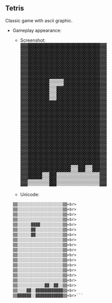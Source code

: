 ## Tetris
Classic game with ascii graphic.

- Gameplay appearance:<br>
    - Screenshot:<br>
    <img src="./materials/images/gameplay_appearance.jpg" alt="part2_1" width="272"/><br>

    - Unicode:<br>
    ```▒▒░░░░░░░░░░░░░░░░░░░░▒▒<br>
    ▒▒░░░░░░░░░░░░░░░░░░░░▒▒<br>
    ▒▒░░░░░░░░░░░░░░░░░░░░▒▒<br>
    ▒▒░░░░░░░░░░░░░░░░░░░░▒▒<br>
    ▒▒░░░░░░░░░░░░░░░░░░░░▒▒<br>
    ▒▒░░░░░░▓▓▓▓░░░░░░░░░░▒▒<br>
    ▒▒░░░░░░▓▓░░░░░░░░░░░░▒▒<br>
    ▒▒░░░░░░▓▓░░░░░░░░░░░░▒▒<br>
    ▒▒░░░░░░░░░░░░░░░░░░░░▒▒<br>
    ▒▒░░░░░░░░░░░░░░░░░░░░▒▒<br>
    ▒▒░░░░░░░░░░░░░░░░░░░░▒▒<br>
    ▒▒░░░░░░░░░░░░░░░░░░░░▒▒<br>
    ▒▒░░░░░░░░░░░░░░░░░░░░▒▒<br>
    ▒▒░░░░░░░░░░░░░░░░░░░░▒▒<br>
    ▒▒░░░░░░░░░░░░░░░░░░░░▒▒<br>
    ▒▒░░░░░░░░░░░░░░░░░░░░▒▒<br>
    ▒▒░░░░░░░░░░░░░░░░░░░░▒▒<br>
    ▒▒░░░░░░░░░░░░▓▓░░▓▓░░▒▒<br>
    ▒▒░░░░▓▓░░▓▓▓▓▓▓▓▓▓▓▓▓▒▒<br>
    ▒▒▓▓▓▓▓▓░░▓▓▓▓▓▓▓▓▓▓▓▓▒▒<br>```